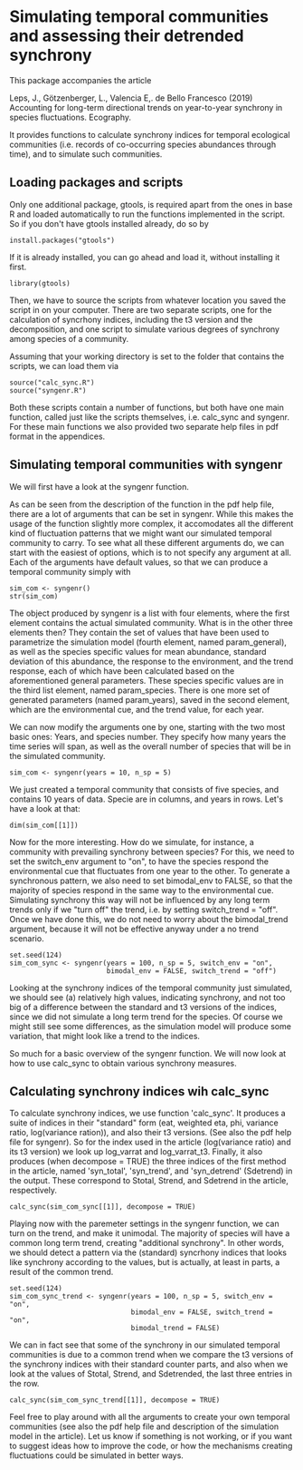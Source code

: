 # Simulating temporal communities and assessing their detrended synchrony

This package accompanies the article

Leps, J., Götzenberger, L., Valencia E,. de Bello Francesco (2019) Accounting for long-term directional trends on year-to-year synchrony in species fluctuations. Ecography. 

It provides functions to calculate synchrony indices for temporal ecological communities (i.e. records of co-occurring species abundances through time), and to simulate such communities.

## Loading packages and scripts

Only one additional package, gtools, is required apart from the ones in base R and loaded automatically to run the functions implemented in the script. So if you don't have gtools installed already, do so by
```{r, eval=FALSE}
install.packages("gtools")
```
If it is already installed, you can go ahead and load it, without installing it first.
```{r}
library(gtools)
```

Then, we have to source the scripts from whatever location you saved the script in on your computer. There are two separate scripts, one for the calculation of syncrhony indices, including the t3 version and the decomposition, and one script to simulate various degrees of synchrony among species of a community.

Assuming that your working directory is set to the folder that contains the scripts, we can load them via
```{r}
source("calc_sync.R")
source("syngenr.R")
```
Both these scripts contain a number of functions, but both have one main function, called just like the scripts themselves, i.e. calc_sync and syngenr. For these main functions we also provided two separate help files in pdf format in the appendices.

## Simulating temporal communities with syngenr

We will first have a look at the syngenr function.

As can be seen from the description of the function in the pdf help file, there are a lot of arguments that can be set in syngenr. While this makes the usage of the function slightly more complex, it accomodates all the different kind of fluctuation patterns that we might want our simulated temporal community to carry. To see what all these different arguments do, we can start with the easiest of options, which is to not specify any argument at all. Each of the arguments have default values, so that we can produce a temporal community simply with  

```{r syngenr no arguments}
sim_com <- syngenr()
str(sim_com)
```

The object produced by syngenr is a list with four elements, where the first element contains the actual simulated community. What is in the other three elements then? They contain the set of values that have been used to parametrize the simulation model (fourth element, named param_general), as well as the species specific values for mean abundance, standard deviation of this abundance, the response to the environment, and the trend response, each of which have been calculated based on the aforementioned general parameters. These species specific values are in the third list element, named param_species. There is one more set of generated parameters (named param_years), saved in the second element, which are the environmental cue, and the trend value, for each year. 

We can now modify the arguments one by one, starting with the two most basic ones: Years, and species number. They specify how many years the time series will span, as well as the overall number of species that will be in the simulated community.

```{r}
sim_com <- syngenr(years = 10, n_sp = 5)
```

We just created a temporal community that consists of five species, and contains 10 years of data. Specie are in columns, and years in rows. Let's have a look at that:

```{r}
dim(sim_com[[1]])
```

Now for the more interesting. How do we simulate, for instance, a community with prevailing synchrony between species? For this, we need to set the switch_env argument to "on", to have the
species respond the environmental cue that fluctuates from one year to the other. To generate a synchronous pattern, we also need to set bimodal_env to FALSE, so that the majority of species respond in the same way to the environmental cue. Simulating synchrony this way will not be influenced by any long term trends only if we "turn off" the trend, i.e. by setting switch_trend = "off". Once we have done this, we do not need to worry about the bimodal_trend argument, because it will not be effective anyway under a no trend scenario.

```{r}
set.seed(124)
sim_com_sync <- syngenr(years = 100, n_sp = 5, switch_env = "on", 
                        bimodal_env = FALSE, switch_trend = "off")
```

Looking at the synchrony indices of the temporal community just simulated, we should see (a) relatively high values, indicating synchrony, and not too big of a difference between the standard and t3 versions of the indices, since we did not simulate a long term trend for the species. Of course we might still see some differences, as the simulation model will produce some variation, that might look like a trend to the indices.  

So much for a basic overview of the syngenr function. We will now look at how to use calc_sync to obtain various synchrony measures. 

## Calculating synchrony indices wih calc_sync

To calculate synchrony indices, we use function 'calc_sync'. It produces a suite of indices in their "standard" form (eat, weighted eta, phi, variance ratio, log(variance ration)), and also their t3 versions. (See also the pdf help file for syngenr). So for the index used in the article (log(variance ratio) and its t3 version) we look up log_varrat and log_varrat_t3. Finally, it also produces (when decompose = TRUE) the three indices of the first method in the article, named 'syn_total', 'syn_trend', and 'syn_detrend' (Sdetrend) in the output. These correspond to Stotal, Strend, and Sdetrend in the article, respectively.
```{r}
calc_sync(sim_com_sync[[1]], decompose = TRUE)
```

Playing now with the paremeter settings in the syngenr function, we can turn on the trend, and make it unimodal. The majority of species will have a common long term trend, creating "additional synchrony". In other words, we should detect a pattern via the (standard) syncrhony indices that looks like synchrony according to the values, but is actually, at least in parts, a result of the common trend.
```{r}
set.seed(124)
sim_com_sync_trend <- syngenr(years = 100, n_sp = 5, switch_env = "on", 
                              bimodal_env = FALSE, switch_trend = "on", 
                              bimodal_trend = FALSE)
```
 
We can in fact see that some of the synchrony in our simulated temporal communities is due to a common trend when we compare the t3 versions of the synchrony indices with their standard counter parts, and also when we look at the values of Stotal, Strend, and Sdetrended, the last three entries in the row. 
```{r}
calc_sync(sim_com_sync_trend[[1]], decompose = TRUE)
```

Feel free to play around with all the arguments to create your own temporal communities (see also the pdf help file and description of the simulation model in the article). Let us know if something is not working, or if you want to suggest ideas how to improve the code, or how the mechanisms creating fluctuations could be simulated in better ways. 
